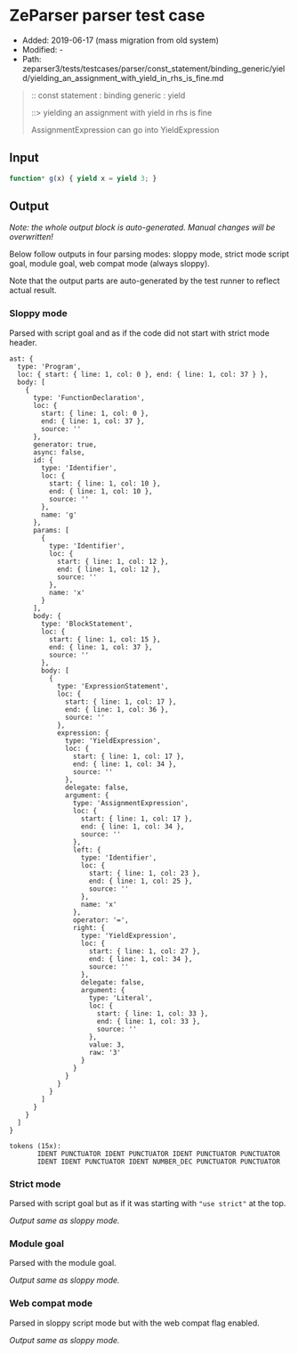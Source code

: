 # ZeParser parser test case

- Added: 2019-06-17 (mass migration from old system)
- Modified: -
- Path: zeparser3/tests/testcases/parser/const_statement/binding_generic/yield/yielding_an_assignment_with_yield_in_rhs_is_fine.md

> :: const statement : binding generic : yield
>
> ::> yielding an assignment with yield in rhs is fine
>
> AssignmentExpression can go into YieldExpression

## Input

`````js
function* g(x) { yield x = yield 3; }
`````

## Output

_Note: the whole output block is auto-generated. Manual changes will be overwritten!_

Below follow outputs in four parsing modes: sloppy mode, strict mode script goal, module goal, web compat mode (always sloppy).

Note that the output parts are auto-generated by the test runner to reflect actual result.

### Sloppy mode

Parsed with script goal and as if the code did not start with strict mode header.

`````
ast: {
  type: 'Program',
  loc: { start: { line: 1, col: 0 }, end: { line: 1, col: 37 } },
  body: [
    {
      type: 'FunctionDeclaration',
      loc: {
        start: { line: 1, col: 0 },
        end: { line: 1, col: 37 },
        source: ''
      },
      generator: true,
      async: false,
      id: {
        type: 'Identifier',
        loc: {
          start: { line: 1, col: 10 },
          end: { line: 1, col: 10 },
          source: ''
        },
        name: 'g'
      },
      params: [
        {
          type: 'Identifier',
          loc: {
            start: { line: 1, col: 12 },
            end: { line: 1, col: 12 },
            source: ''
          },
          name: 'x'
        }
      ],
      body: {
        type: 'BlockStatement',
        loc: {
          start: { line: 1, col: 15 },
          end: { line: 1, col: 37 },
          source: ''
        },
        body: [
          {
            type: 'ExpressionStatement',
            loc: {
              start: { line: 1, col: 17 },
              end: { line: 1, col: 36 },
              source: ''
            },
            expression: {
              type: 'YieldExpression',
              loc: {
                start: { line: 1, col: 17 },
                end: { line: 1, col: 34 },
                source: ''
              },
              delegate: false,
              argument: {
                type: 'AssignmentExpression',
                loc: {
                  start: { line: 1, col: 17 },
                  end: { line: 1, col: 34 },
                  source: ''
                },
                left: {
                  type: 'Identifier',
                  loc: {
                    start: { line: 1, col: 23 },
                    end: { line: 1, col: 25 },
                    source: ''
                  },
                  name: 'x'
                },
                operator: '=',
                right: {
                  type: 'YieldExpression',
                  loc: {
                    start: { line: 1, col: 27 },
                    end: { line: 1, col: 34 },
                    source: ''
                  },
                  delegate: false,
                  argument: {
                    type: 'Literal',
                    loc: {
                      start: { line: 1, col: 33 },
                      end: { line: 1, col: 33 },
                      source: ''
                    },
                    value: 3,
                    raw: '3'
                  }
                }
              }
            }
          }
        ]
      }
    }
  ]
}

tokens (15x):
       IDENT PUNCTUATOR IDENT PUNCTUATOR IDENT PUNCTUATOR PUNCTUATOR
       IDENT IDENT PUNCTUATOR IDENT NUMBER_DEC PUNCTUATOR PUNCTUATOR
`````

### Strict mode

Parsed with script goal but as if it was starting with `"use strict"` at the top.

_Output same as sloppy mode._

### Module goal

Parsed with the module goal.

_Output same as sloppy mode._

### Web compat mode

Parsed in sloppy script mode but with the web compat flag enabled.

_Output same as sloppy mode._
